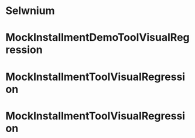 # Selwnium
# MockInstallmentDemoToolVisualRegression
# MockInstallmentToolVisualRegression
# MockInstallmentToolVisualRegression
